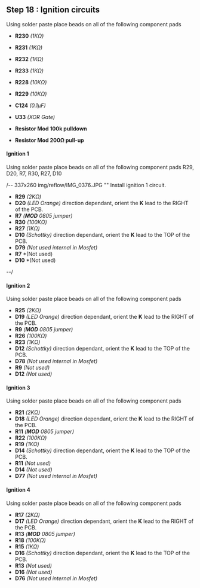 ## Step 18 : Ignition circuits ####

Using solder paste place beads on all of the following component pads

- **R230** *(1K&ohm;)*
- **R231** *(1K&ohm;)*
- **R232** *(1K&ohm;)*
- **R233** *(1K&ohm;)*
- **R228** *(10K&ohm;)*
- **R229** *(10K&ohm;)*
- **C124** *(0.1µF)* 
- **U33**  *(XOR Gate)*

- **Resistor Mod 100k pulldown**	
- **Resistor Mod 200Ω pull-up**	

 
#### Ignition 1 ####
Using solder paste place beads on all of the following component pads R29, D20, R7, R30, R27, D10 

/-- 337x260 img/reflow/IMG_0376.JPG "" Install ignition 1 circuit. 

- **R29** *(2K&ohm;)*
- **D20** *(LED Orange)* direction dependant, orient the **K** lead to the RIGHT of the PCB.
- **R7**  *(**MOD** 0805 jumper)*
- **R30** *(100K&ohm;)*
- **R27** *(1K&ohm;)*
- **D10** *(Schottky)* direction dependant, orient the **K** lead to the TOP of the PCB.
- **D79** *(Not used internal in Mosfet)*
- **R7**  *(Not used)
- **D10** *(Not used)

--/

#### Ignition 2 ####
Using solder paste place beads on all of the following component pads

- **R25** *(2K&ohm;)*
- **D19** *(LED Orange)* direction dependant, orient the **K** lead to the RIGHT of the PCB.
- **R9**  *(**MOD** 0805 jumper)*
- **R26** *(100K&ohm;)*
- **R23** *(1K&ohm;)*
- **D12** *(Schottky)* direction dependant, orient the **K** lead to the TOP of the PCB.
- **D78** *(Not used internal in Mosfet)*
- **R9**  *(Not used)*
- **D12** *(Not used)*

#### Ignition 3 ####
Using solder paste place beads on all of the following component pads

- **R21** *(2K&ohm;)*
- **D18** *(LED Orange)* direction dependant, orient the **K** lead to the RIGHT of the PCB.
- **R11** *(**MOD** 0805 jumper)*
- **R22** *(100K&ohm;)*
- **R19** *(1K&ohm;)*
- **D14** *(Schottky)* direction dependant, orient the **K** lead to the TOP of the PCB.
- **R11** *(Not used)*
- **D14** *(Not used)*
- **D77** *(Not used internal in Mosfet)*

#### Ignition 4 ####
Using solder paste place beads on all of the following component pads

- **R17** *(2K&ohm;)*
- **D17** *(LED Orange)* direction dependant, orient the **K** lead to the RIGHT of the PCB.
- **R13** *(**MOD** 0805 jumper)*
- **R18** *(100K&ohm;)*
- **R15** *(1K&ohm;)*
- **D16** *(Schottky)* direction dependant, orient the **K** lead to the TOP of the PCB.
- **R13** *(Not used)*
- **D16** *(Not used)*
- **D76** *(Not used internal in Mosfet)*

